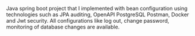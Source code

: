 Java spring boot project that I implemented with bean configuration using technologies such as JPA auditing, OpenAPI PostgreSQL Postman, Docker and Jwt security. All configurations like log out, change password, monitoring of database changes are available.
